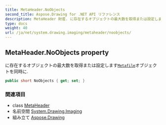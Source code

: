 ```yaml
---
title: MetaHeader.NoObjects
second_title: Aspose.Drawing for .NET API リファレンス
description: MetaHeader 財産. に存在するオブジェクトの最大数を取得または設定しますMetafileオブジェクトを同時に.
type: docs
weight: 40
url: /ja/net/system.drawing.imaging/metaheader/noobjects/
---
```

## MetaHeader.NoObjects property

に存在するオブジェクトの最大数を取得または設定します[`Metafile`](../../metafile/)オブジェクトを同時に.

```csharp
public short NoObjects { get; set; }
```

### 関連項目

* class [MetaHeader](../)
* 名前空間 [System.Drawing.Imaging](../../metaheader/)
* 組み立て [Aspose.Drawing](../../../)


